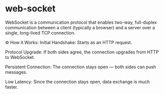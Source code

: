 # web-socket
WebSocket is a communication protocol that enables two-way, full-duplex communication between a client (typically a browser) and a server over a single, long-lived TCP connection.

⚙️ How it Works:
Initial Handshake: Starts as an HTTP request.

Protocol Upgrade: If both sides agree, the connection upgrades from HTTP to WebSocket.

Persistent Connection: The connection stays open — both sides can push messages.

Low Latency: Since the connection stays open, data exchange is much faster.


